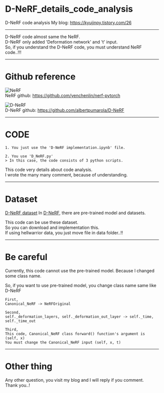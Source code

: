 # D-NeRF_details_code_analysis
D-NeRF code analysis
My blog: https://kyujinpy.tistory.com/26  

------------   
D-NeRF code almost same the NeRF.  
D-NeRF only added 'Deformation network' and 't' input.  
So, if you understand the D-NeRF code, you must understand NeRF code..!!!  

------------  
# Github reference  
![NeRF](https://img1.daumcdn.net/thumb/R1280x0/?scode=mtistory2&fname=https%3A%2F%2Fblog.kakaocdn.net%2Fdn%2FdeF4Z1%2FbtrUnYtvDFF%2FNkTX26LO6zjvMiAv8k5qe0%2Fimg.png)    
NeRF github: https://github.com/yenchenlin/nerf-pytorch 
  
  
![D-NeRF](https://user-images.githubusercontent.com/98331298/209345374-8c2d10b1-1fac-47d6-9c6c-ec9a71fd6ac8.png)  
D-NeRF github: https://github.com/albertpumarola/D-NeRF  

------------  
# CODE
```
1. You just use the 'D-NeRF implementation.ipynb' file.

2. You use 'D_NeRF.py'  
> In this case, the code consists of 3 python scripts.  
```

This code very details about code analysis.  
I wrote the many many comment, because of understanding.  

------------
# Dataset  
[D-NeRF dataset](https://www.mdpi.com/2073-8994/14/12/2657)
In [D-NeRF](https://github.com/albertpumarola/D-NeRF  ), there are pre-trained model and datasets.

This code can be use these dataset.  
So you can download and implementation this.  
If using hellwarrior data, you just move file in data folder..!!  
  
------------
# Be careful  
Currently, this code cannot use the pre-trained model.
Because I changed some class name.

So, if you want to use pre-trained model, you change class name same like D-NeRF  
```
First,  
Canonical_NeRF -> NeRFOriginal  

Second,  
self._deformation_layers, self._deformation_out_layer -> self._time, self._time_out  

Third,
This code, Canonical_NeRF class forward() function's argument is (self, x)
You must change the Canonical_NeRF input (self, x, t)
```  

------------
# Other thing   
Any other question, you visit my blog and I will reply if you comment.  
Thank you..!  
